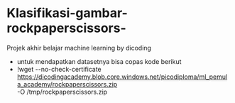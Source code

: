 # Klasifikasi-gambar-rockpaperscissors-
Projek akhir belajar machine learning by dicoding

- untuk mendapatkan datasetnya bisa copas kode berikut
- !wget --no-check-certificate \
https://dicodingacademy.blob.core.windows.net/picodiploma/ml_pemula_academy/rockpaperscissors.zip \
-O /tmp/rockpaperscissors.zip
